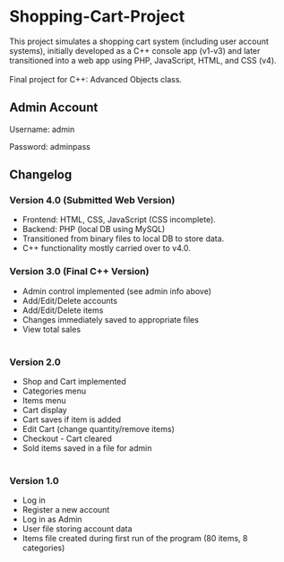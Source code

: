 # Shopping-Cart-Project

  This project simulates a shopping cart system (including user account systems), initially developed as a C++ console app (v1-v3) and later transitioned into a web app using PHP, JavaScript, HTML, and CSS (v4).
  <br><br>Final project for C++: Advanced Objects class.
  
## Admin Account

  Username: admin

  Password: adminpass
  

## Changelog

  ### Version 4.0 (Submitted Web Version)
  - Frontend: HTML, CSS, JavaScript (CSS incomplete).
  - Backend: PHP (local DB using MySQL)
  - Transitioned from binary files to local DB to store data.
  - C++ functionality mostly carried over to v4.0.

  ### Version 3.0 (Final C++ Version)
  - Admin control implemented (see admin info above)
  - Add/Edit/Delete accounts
  - Add/Edit/Delete items
  - Changes immediately saved to appropriate files
  - View total sales<br><br>
    
  ### Version 2.0
  - Shop and Cart implemented
  - Categories menu
  - Items menu
  - Cart display
  - Cart saves if item is added
  - Edit Cart (change quantity/remove items)
  - Checkout - Cart cleared
  - Sold items saved in a file for admin<br><br>

  ### Version 1.0
  - Log in
  - Register a new account
  - Log in as Admin
  - User file storing account data
  - Items file created during first run of the program (80 items, 8 categories)
